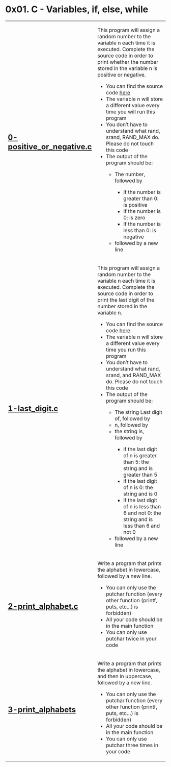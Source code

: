 <h1>0x01. C - Variables, if, else, while</h1>

<table>
    <tr>
        <td><h2><a href="https://github.com/LivingDemonness28/alx-low_level_programming/blob/master/0x01-variables_if_else_while/0-positive_or_negative.c" target="_blank">0-positive_or_negative.c</a></h2></td>
        <td>
        <p>This program will assign a random number to the variable n each time it is executed. Complete the source code in order to print whether the number stored in the variable n is positive or negative.</p>
        <ul>
            <li>You can find the source code <a href="https://intranet.alxswe.com/rltoken/rrqNDWjrCWdARnWFLPExPw" target="_blank">here</a></li>
            <li>The variable n will store a different value every time you will run this program</li>
            <li>You don’t have to understand what rand, srand, RAND_MAX do. Please do not touch this code</li>
            <li>The output of the program should be:</li>
            <ul>
                <li>The number, followed by</li>
                <ul>
                    <li>If the number is greater than 0: is positive</li>
                    <li>If the number is 0: is zero</li>
                    <li>If the number is less than 0: is negative</li>
                </ul>
                <li>followed by a new line</li>
            </ul>
        </ul>
        </td>
    </tr>
    <tr>
        <td><h2><a href="https://github.com/LivingDemonness28/alx-low_level_programming/blob/master/0x01-variables_if_else_while/1-last_digit.c" target="_blank">1-last_digit.c</a></h2></td>
        <td>
        <p>This program will assign a random number to the variable n each time it is executed. Complete the source code in order to print the last digit of the number stored in the variable n.</p>
        <ul>
            <li>You can find the source code <a href="https://intranet.alxswe.com/rltoken/5HWhPDsq3jq1yCRQFrLl4Q" target="_blank">here</a></li>
            <li>The variable n will store a different value every time you run this program</li>
            <li>You don’t have to understand what rand, srand, and RAND_MAX do. Please do not touch this code</li>
            <li>The output of the program should be:</li>
            <ul>
                <li>The string Last digit of, followed by</li>
                <li>n, followed by</li>
                <li>the string is, followed by</li>
                <ul>
                    <li>if the last digit of n is greater than 5: the string and is greater than 5</li>
                    <li>if the last digit of n is 0: the string and is 0</li>
                    <li>if the last digit of n is less than 6 and not 0: the string and is less than 6 and not 0</li>
                </ul>
                <li>followed by a new line</li>
            </ul>
        </ul>
        </td>
    </tr>
    <tr>
        <td><h2><a href="https://github.com/LivingDemonness28/alx-low_level_programming/blob/master/0x01-variables_if_else_while/2-print_alphabet.c" target="_blank">2-print_alphabet.c</a></h2></td>
        <td>
            <p>Write a program that prints the alphabet in lowercase, followed by a new line.</p>
            <ul>
                <li>You can only use the putchar function (every other function (printf, puts, etc...) is forbidden)</li>
                <li>All your code should be in the main function</li>
                <li>You can only use putchar twice in your code</li>
            </ul>
        </td>
    </tr>
    <tr>
        <td><h2><a href="https://github.com/LivingDemonness28/alx-low_level_programming/blob/master/0x01-variables_if_else_while/3-print_alphabets.c" target="_blank">3-print_alphabets</a></h2></td>
        <td>
            <p>Write a program that prints the alphabet in lowercase, and then in uppercase, followed by a new line.</p>
            <ul>
                <li>You can only use the putchar function (every other function (printf, puts, etc…) is forbidden)</li>
                <li>All your code should be in the main function</li>
                <li>You can only use putchar three times in your code</li>
            </ul>
        </td>
    </tr>
</table>